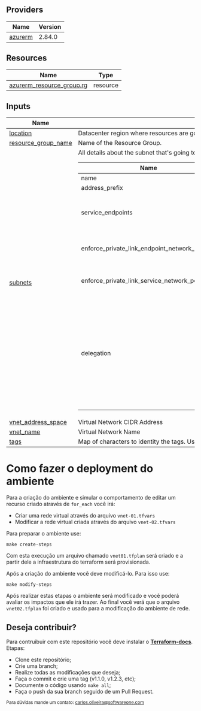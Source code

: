 

## Providers

| Name | Version |
|------|---------|
| <a name="provider_azurerm"></a> [azurerm](#provider\_azurerm) | 2.84.0 |

## Resources

| Name | Type |
|------|------|
| [azurerm_resource_group.rg](https://registry.terraform.io/providers/hashicorp/azurerm/latest/docs/resources/resource_group) | resource |

## Inputs

| Name | Description | Type | Default | Required |
|------|-------------|------|---------|:--------:|
| <a name="input_location"></a> [location](#input\_location) | Datacenter region where resources are going to be created. | `string` | n/a | yes |
| <a name="input_resource_group_name"></a> [resource\_group\_name](#input\_resource\_group\_name) | Name of the Resource Group. | `string` | n/a | yes |
| <a name="input_subnets"></a> [subnets](#input\_subnets) | All details about the subnet that's going to be created. Must use the following inputs: <table><thead><tr><th>Name</th><th>Type</th><th>Default</th><th>Description</th><th>Required</th></tr></thead><tbody><tr><td>name</td><td>`string`</td><td>n/a</td><td>This **must be used as the key of your map**</td><td>yes</td></tr><tr><td>address\_prefix</td><td>`string`</td><td>n/a</td><td>Subnet CIDR address</td><td>yes</td></tr><tr><td>service\_endpoints</td><td>`list(string)`</td><td>`null`</td><td>Service Endpoints to be used with this subnet. Accepted values are: `Microsoft.AzureActiveDirectory`, `Microsoft.CosmosDB`, `Microsoft.ContainerRegistry`, `Microsoft.EventHub`, `Microsoft.KeyVault`, `Microsoft.ServiceBus`, `Microsoft.Sql`, `Microsoft.Storage`, `Microsoft.Web`</td><td>no</td></tr><tr><td>enforce\_private\_link\_endpoint\_network\_policies</td><td>`bool`</td><td>`null`</td><td>Enable or Disable network policies for the private link endpoint on the subnet. Setting this to `true` will **Disable** the policy and setting this to `false` will **Enable** the policy. *Note*: Conflicts with `enforce_private_link_service_network_policies`.</td><td>no</td></tr><tr><td>enforce\_private\_link\_service\_network\_policies</td><td>`bool`</td><td>`null`</td><td>Enable or Disable network policies for the private link service on the subnet. Setting this to `true` will **Disable** the policy and setting this to `false` will **Enable** the policy. *Note*: Conflicts with `enforce_private_link_endpoint_network_policies`.</td><td>no</td></tr><tr><td>delegation</td><td>`map(any)`</td><td>`null`</td><td>must have the following details: <table><thead><tr><th>Name</th><th>Type</th><th>Default</th><th>Description</th><th>Required</th></tr></thead><tbody><tr><td>name</td><td>`string`</td><td>n/a</td><td>Name of your Subnet Delegation</td><td>yes</td></tr><tr><td>service\_actions</td><td>`map(any)`</td><td>n/a</td><td>Must follow the same structure as the [official documentation](https://registry.terraform.io/providers/hashicorp/azurerm/latest/docs/resources/subnet#service_delegation) for this block attribute</td><td>yes</td></tr></tbody></table></td><td>no</td></tr></tbody></table> | `any` | n/a | yes |
| <a name="input_vnet_address_space"></a> [vnet\_address\_space](#input\_vnet\_address\_space) | Virtual Network CIDR Address | `list(string)` | n/a | yes |
| <a name="input_vnet_name"></a> [vnet\_name](#input\_vnet\_name) | Virtual Network Name | `string` | n/a | yes |
| <a name="input_tags"></a> [tags](#input\_tags) | Map of characters to identity the tags. Use the format `{ key = value }`. | `map(any)` | `{}` | no |

# Como fazer o deployment do ambiente

Para a criação do ambiente e simular o comportamento de editar um recurso criado através de `for_each` você irá:
- Criar uma rede virtual através do arquivo `vnet-01.tfvars`
- Modificar a rede virtual criada através do arquivo `vnet-02.tfvars`

Para preparar o ambiente use: 

``` shell
make create-steps
```

Com esta execução um arquivo chamado `vnet01.tfplan` será criado e a partir dele a infraestrutura do terraform será provisionada.

Após a criação do ambiente você deve modificá-lo. Para isso use: 

``` shell
make modify-steps
```

Após realizar estas etapas o ambiente será modificado e você poderá avaliar os impactos que ele irá trazer. Ao final você verá que o arquivo `vnet02.tfplan` foi criado e usado para a modificação do ambiente de rede.

## Deseja contribuir?

Para contruibuir com este repositório você deve instalar o [**Terraform-docs**](https://terraform-docs.io/user-guide/installation/).
Etapas: 
  * Clone este repositório;
  * Crie uma branch;
  * Realize todas as modificações que deseja;
  * Faça o commit e crie uma tag (v1.1.0, v1.2.3, etc);
  * Documente o código usando `make all`;
  * Faça o push da sua branch seguido de um Pull Request.

<sub>Para dúvidas mande um contato: [carlos.oliveira@softwareone.com](mailto:carlos.oliveira@softwareone.com)</sub>

